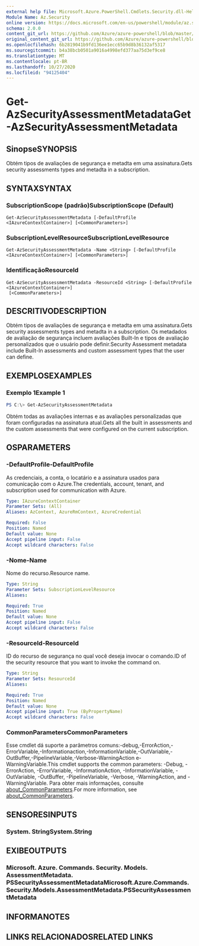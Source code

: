 ```yaml
---
external help file: Microsoft.Azure.PowerShell.Cmdlets.Security.dll-Help.xml
Module Name: Az.Security
online version: https://docs.microsoft.com/en-us/powershell/module/az.security/Get-AzSecurityAssessmentMetadata
schema: 2.0.0
content_git_url: https://github.com/Azure/azure-powershell/blob/master/src/Security/Security/help/Get-AzSecurityAssessmentMetadata.md
original_content_git_url: https://github.com/Azure/azure-powershell/blob/master/src/Security/Security/help/Get-AzSecurityAssessmentMetadata.md
ms.openlocfilehash: 6b2819041b9fd136ee1ecc65b9d8b36132af5317
ms.sourcegitcommit: b4a38bcb0501a9016a4998efd377aa75d3ef9ce8
ms.translationtype: MT
ms.contentlocale: pt-BR
ms.lasthandoff: 10/27/2020
ms.locfileid: "94125404"
---
```

# <span data-ttu-id="5cacb-101">Get-AzSecurityAssessmentMetadata</span><span class="sxs-lookup"><span data-stu-id="5cacb-101">Get-AzSecurityAssessmentMetadata</span></span>

## <span data-ttu-id="5cacb-102">Sinopse</span><span class="sxs-lookup"><span data-stu-id="5cacb-102">SYNOPSIS</span></span>
<span data-ttu-id="5cacb-103">Obtém tipos de avaliações de segurança e metadta em uma assinatura.</span><span class="sxs-lookup"><span data-stu-id="5cacb-103">Gets security assessments types and metadta in a subscription.</span></span>

## <span data-ttu-id="5cacb-104">SYNTAX</span><span class="sxs-lookup"><span data-stu-id="5cacb-104">SYNTAX</span></span>

### <span data-ttu-id="5cacb-105">SubscriptionScope (padrão)</span><span class="sxs-lookup"><span data-stu-id="5cacb-105">SubscriptionScope (Default)</span></span>
```
Get-AzSecurityAssessmentMetadata [-DefaultProfile <IAzureContextContainer>] [<CommonParameters>]
```

### <span data-ttu-id="5cacb-106">SubscriptionLevelResource</span><span class="sxs-lookup"><span data-stu-id="5cacb-106">SubscriptionLevelResource</span></span>
```
Get-AzSecurityAssessmentMetadata -Name <String> [-DefaultProfile <IAzureContextContainer>] [<CommonParameters>]
```

### <span data-ttu-id="5cacb-107">Identificação</span><span class="sxs-lookup"><span data-stu-id="5cacb-107">ResourceId</span></span>
```
Get-AzSecurityAssessmentMetadata -ResourceId <String> [-DefaultProfile <IAzureContextContainer>]
 [<CommonParameters>]
```

## <span data-ttu-id="5cacb-108">DESCRITIVO</span><span class="sxs-lookup"><span data-stu-id="5cacb-108">DESCRIPTION</span></span>
<span data-ttu-id="5cacb-109">Obtém tipos de avaliações de segurança e metadta em uma assinatura.</span><span class="sxs-lookup"><span data-stu-id="5cacb-109">Gets security assessments types and metadta in a subscription.</span></span> <span data-ttu-id="5cacb-110">Os metadados de avaliação de segurança incluem avaliações Built-In e tipos de avaliação personalizados que o usuário pode definir.</span><span class="sxs-lookup"><span data-stu-id="5cacb-110">Security Assessment metadata include Built-In assessments and custom assessment types that the user can define.</span></span>

## <span data-ttu-id="5cacb-111">EXEMPLOS</span><span class="sxs-lookup"><span data-stu-id="5cacb-111">EXAMPLES</span></span>

### <span data-ttu-id="5cacb-112">Exemplo 1</span><span class="sxs-lookup"><span data-stu-id="5cacb-112">Example 1</span></span>
```powershell
PS C:\> Get-AzSecurityAssessmentMetadata
```

<span data-ttu-id="5cacb-113">Obtém todas as avaliações internas e as avaliações personalizadas que foram configuradas na assinatura atual.</span><span class="sxs-lookup"><span data-stu-id="5cacb-113">Gets all the built in assessments and the custom assessments that were configured on the current subscription.</span></span>

## <span data-ttu-id="5cacb-114">OS</span><span class="sxs-lookup"><span data-stu-id="5cacb-114">PARAMETERS</span></span>

### <span data-ttu-id="5cacb-115">-DefaultProfile</span><span class="sxs-lookup"><span data-stu-id="5cacb-115">-DefaultProfile</span></span>
<span data-ttu-id="5cacb-116">As credenciais, a conta, o locatário e a assinatura usados para comunicação com o Azure.</span><span class="sxs-lookup"><span data-stu-id="5cacb-116">The credentials, account, tenant, and subscription used for communication with Azure.</span></span>

```yaml
Type: IAzureContextContainer
Parameter Sets: (All)
Aliases: AzContext, AzureRmContext, AzureCredential

Required: False
Position: Named
Default value: None
Accept pipeline input: False
Accept wildcard characters: False
```

### <span data-ttu-id="5cacb-117">-Nome</span><span class="sxs-lookup"><span data-stu-id="5cacb-117">-Name</span></span>
<span data-ttu-id="5cacb-118">Nome do recurso.</span><span class="sxs-lookup"><span data-stu-id="5cacb-118">Resource name.</span></span>

```yaml
Type: String
Parameter Sets: SubscriptionLevelResource
Aliases:

Required: True
Position: Named
Default value: None
Accept pipeline input: False
Accept wildcard characters: False
```

### <span data-ttu-id="5cacb-119">-ResourceId</span><span class="sxs-lookup"><span data-stu-id="5cacb-119">-ResourceId</span></span>
<span data-ttu-id="5cacb-120">ID do recurso de segurança no qual você deseja invocar o comando.</span><span class="sxs-lookup"><span data-stu-id="5cacb-120">ID of the security resource that you want to invoke the command on.</span></span>

```yaml
Type: String
Parameter Sets: ResourceId
Aliases:

Required: True
Position: Named
Default value: None
Accept pipeline input: True (ByPropertyName)
Accept wildcard characters: False
```

### <span data-ttu-id="5cacb-121">CommonParameters</span><span class="sxs-lookup"><span data-stu-id="5cacb-121">CommonParameters</span></span>
<span data-ttu-id="5cacb-122">Esse cmdlet dá suporte a parâmetros comuns:-debug,-ErrorAction,-ErrorVariable,-Informationaction,-InformationVariable,-OutVariable,-OutBuffer,-PipelineVariable,-Verbose-WarningAction e-WarningVariable.</span><span class="sxs-lookup"><span data-stu-id="5cacb-122">This cmdlet supports the common parameters: -Debug, -ErrorAction, -ErrorVariable, -InformationAction, -InformationVariable, -OutVariable, -OutBuffer, -PipelineVariable, -Verbose, -WarningAction, and -WarningVariable.</span></span> <span data-ttu-id="5cacb-123">Para obter mais informações, consulte [about_CommonParameters](http://go.microsoft.com/fwlink/?LinkID=113216).</span><span class="sxs-lookup"><span data-stu-id="5cacb-123">For more information, see [about_CommonParameters](http://go.microsoft.com/fwlink/?LinkID=113216).</span></span>

## <span data-ttu-id="5cacb-124">SENSORES</span><span class="sxs-lookup"><span data-stu-id="5cacb-124">INPUTS</span></span>

### <span data-ttu-id="5cacb-125">System. String</span><span class="sxs-lookup"><span data-stu-id="5cacb-125">System.String</span></span>

## <span data-ttu-id="5cacb-126">EXIBE</span><span class="sxs-lookup"><span data-stu-id="5cacb-126">OUTPUTS</span></span>

### <span data-ttu-id="5cacb-127">Microsoft. Azure. Commands. Security. Models. AssessmentMetadata. PSSecurityAssessmentMetadata</span><span class="sxs-lookup"><span data-stu-id="5cacb-127">Microsoft.Azure.Commands.Security.Models.AssessmentMetadata.PSSecurityAssessmentMetadata</span></span>

## <span data-ttu-id="5cacb-128">INFORMA</span><span class="sxs-lookup"><span data-stu-id="5cacb-128">NOTES</span></span>

## <span data-ttu-id="5cacb-129">LINKS RELACIONADOS</span><span class="sxs-lookup"><span data-stu-id="5cacb-129">RELATED LINKS</span></span>

